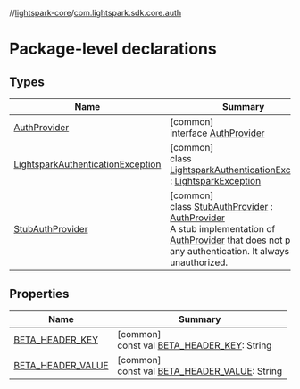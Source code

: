 //[lightspark-core](../../index.md)/[com.lightspark.sdk.core.auth](index.md)

# Package-level declarations

## Types

| Name | Summary |
|---|---|
| [AuthProvider](-auth-provider/index.md) | [common]<br>interface [AuthProvider](-auth-provider/index.md) |
| [LightsparkAuthenticationException](-lightspark-authentication-exception/index.md) | [common]<br>class [LightsparkAuthenticationException](-lightspark-authentication-exception/index.md) : [LightsparkException](../com.lightspark.sdk.core/-lightspark-exception/index.md) |
| [StubAuthProvider](-stub-auth-provider/index.md) | [common]<br>class [StubAuthProvider](-stub-auth-provider/index.md) : [AuthProvider](-auth-provider/index.md)<br>A stub implementation of [AuthProvider](-auth-provider/index.md) that does not provide any authentication. It always stays unauthorized. |

## Properties

| Name | Summary |
|---|---|
| [BETA_HEADER_KEY](-b-e-t-a_-h-e-a-d-e-r_-k-e-y.md) | [common]<br>const val [BETA_HEADER_KEY](-b-e-t-a_-h-e-a-d-e-r_-k-e-y.md): String |
| [BETA_HEADER_VALUE](-b-e-t-a_-h-e-a-d-e-r_-v-a-l-u-e.md) | [common]<br>const val [BETA_HEADER_VALUE](-b-e-t-a_-h-e-a-d-e-r_-v-a-l-u-e.md): String |
